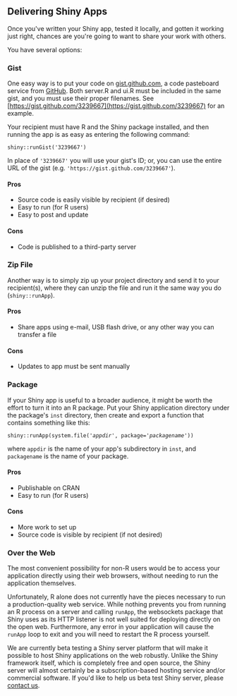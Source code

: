 ## Delivering Shiny Apps

Once you've written your Shiny app, tested it locally, and gotten it working just right, chances are you're going to want to share your work with others.

You have several options:

### Gist

One easy way is to put your code on [gist.github.com](https://gist.github.com), a code pasteboard service from [GitHub](https://github.com/). Both server.R and ui.R must be included in the same gist, and you must use their proper filenames. See [https://gist.github.com/3239667](https://gist.github.com/3239667) for an example.

Your recipient must have R and the Shiny package installed, and then running the app is as easy as entering the following command:

<pre><code class="r">shiny::runGist('3239667')</code></pre>

In place of `'3239667'` you will use your gist's ID; or, you can use the entire URL of the gist (e.g. `'https://gist.github.com/3239667'`).

#### Pros
* Source code is easily visible by recipient (if desired)
* Easy to run (for R users)
* Easy to post and update

#### Cons
* Code is published to a third-party server

### Zip File

Another way is to simply zip up your project directory and send it to your recipient(s), where they can unzip the file and run it the same way you do (`shiny::runApp`).

#### Pros
* Share apps using e-mail, USB flash drive, or any other way you can transfer a file

#### Cons
* Updates to app must be sent manually

### Package

If your Shiny app is useful to a broader audience, it might be worth the effort to turn it into an R package. Put your Shiny application directory under the package's `inst` directory, then create and export a function that contains something like this:

<pre><code class="r">shiny::runApp(system.file('<em>appdir</em>', package='<em>packagename</em>'))</code></pre>

where `appdir` is the name of your app's subdirectory in `inst`, and `packagename` is the name of your package.

#### Pros
* Publishable on CRAN
* Easy to run (for R users)

#### Cons
* More work to set up
* Source code is visible by recipient (if not desired)

### Over the Web

The most convenient possibility for non-R users would be to access your application directly using their web browsers, without needing to run the application themselves.

Unfortunately, R alone does not currently have the pieces necessary to run a production-quality web service. While nothing prevents you from running an R process on a server and calling `runApp`, the websockets package that Shiny uses as its HTTP listener is not well suited for deploying directly on the open web. Furthermore, any error in your application will cause the `runApp` loop to exit and you will need to restart the R process yourself.

We are currently beta testing a Shiny server platform that will make it possible to host Shiny applications on the web robustly. Unlike the Shiny framework itself, which is completely free and open source, the Shiny server will almost certainly be a subscription-based hosting service and/or commercial software. If you'd like to help us beta test Shiny server, please [contact us](mailto:shiny@rstudio.com).
